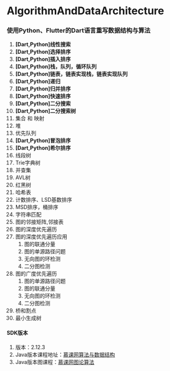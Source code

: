 # AlgorithmAndDataArchitecture

<h3>使用Python、Flutter的Dart语言重写数据结构与算法</h3>

1. **[Dart,Python]线性搜索**
2. **[Dart,Python]选择排序**
3. **[Dart,Python]插入排序**
4. **[Dart,Python]栈，队列，循环队列**
5. **[Dart,Python]链表，链表实现栈，链表实现队列**
6. **[Dart,Python]递归**
7. **[Dart,Python]归并排序**
8. **[Dart,Python]快速排序**
9. **[Dart,Python]二分搜索**
10. **[Dart,Python]二分搜索树**
11. 集合 和 映射
12. 堆
13. 优先队列
14. **[Dart,Python]冒泡排序**
15. **[Dart,Python]希尔排序**
16. 线段树
17. Trie字典树
18. 并查集
19. AVL树
20. 红黑树
21. 哈希表
22. 计数排序、LSD基数排序
23. MSD排序，桶排序
24. 字符串匹配
25. 图的邻接矩阵,邻接表
26. 图的深度优先遍历
27. 图的深度优先遍历应用
    1. 图的联通分量
    2. 图的单源路径问题
    3. 无向图的环检测
    4. 二分图检测
28. 图的广度优先遍历
    1. 图的单源路径问题
    2. 图的联通分量
    3. 无向图的环检测
    4. 二分图检测
29. 桥和割点
30. 最小生成树

#### SDK版本
1. 版本：2.12.3
2. Java版本课程地址：[慕课网算法与数据结构](https://class.imooc.com/sale/datastructure)
3. Java版本图课程：[慕课网图论算法](https://coding.imooc.com/class/370.html)

